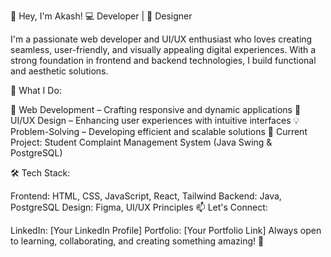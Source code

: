 👋 Hey, I'm Akash!
💻 Developer | 🎨 Designer

I'm a passionate web developer and UI/UX enthusiast who loves creating seamless, user-friendly, and visually appealing digital experiences. With a strong foundation in frontend and backend technologies, I build functional and aesthetic solutions.

🚀 What I Do:

🔹 Web Development – Crafting responsive and dynamic applications
🎨 UI/UX Design – Enhancing user experiences with intuitive interfaces
💡 Problem-Solving – Developing efficient and scalable solutions
📌 Current Project: Student Complaint Management System (Java Swing & PostgreSQL)

🛠 Tech Stack:

Frontend: HTML, CSS, JavaScript, React, Tailwind
Backend: Java, PostgreSQL
Design: Figma, UI/UX Principles
📫 Let's Connect:

LinkedIn: [Your LinkedIn Profile]
Portfolio: [Your Portfolio Link]
Always open to learning, collaborating, and creating something amazing! 🚀
